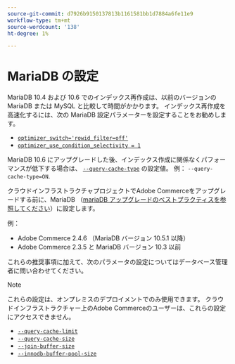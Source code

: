 ```yaml
---
source-git-commit: d7926b9150137813b1161581bb1d7884a6fe11e9
workflow-type: tm+mt
source-wordcount: '138'
ht-degree: 1%

---
```

# MariaDB の設定

MariaDB 10.4 および 10.6 でのインデックス再作成は、以前のバージョンの MariaDB または MySQL と比較して時間がかかります。 インデックス再作成を高速化するには、次の MariaDB 設定パラメーターを設定することをお勧めします。

* [`optimizer_switch='rowid_filter=off'`](https://mariadb.com/kb/en/optimizer-switch/)
* [`optimizer_use_condition_selectivity = 1`](https://mariadb.com/products/skysql/docs/reference/es/system-variables/optimizer_use_condition_selectivity/)

MariaDB 10.6 にアップグレードした後、インデックス作成に関係なくパフォーマンスが低下する場合は、 [`--query-cache-type`](https://mariadb.com/kb/en/server-system-variables/#query_cache_type) の設定値。 例： `--query-cache-type=ON`.

クラウドインフラストラクチャプロジェクトでAdobe Commerceをアップグレードする前に、MariaDB （[mariaDB アップグレードのベストプラクティスを参照してください](../implementation-playbook/best-practices/maintenance/mariadb-upgrade.md)）に設定します。

例：

* Adobe Commerce 2.4.6 （MariaDB バージョン 10.5.1 以降）
* Adobe Commerce 2.3.5 と MariaDB バージョン 10.3 以前

これらの推奨事項に加えて、次のパラメータの設定についてはデータベース管理者に問い合わせてください。

>[!NOTE]
>
>これらの設定は、オンプレミスのデプロイメントでのみ使用できます。 クラウドインフラストラクチャー上のAdobe Commerceのユーザーは、これらの設定にアクセスできません。

* [`--query-cache-limit`](https://mariadb.com/kb/en/server-system-variables/#query_cache_limit)
* [`--query-cache-size`](https://mariadb.com/kb/en/server-system-variables/#query_cache_size)
* [`--join-buffer-size`](https://mariadb.com/kb/en/server-system-variables/#join_buffer_size)
* [`--innodb-buffer-pool-size`](https://mariadb.com/kb/en/innodb-buffer-pool/#innodb_buffer_pool_size)
